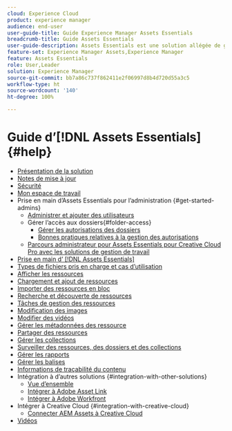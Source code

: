 ```yaml
---
cloud: Experience Cloud
product: experience manager
audience: end-user
user-guide-title: Guide Experience Manager Assets Essentials
breadcrumb-title: Guide Assets Essentials
user-guide-description: Assets Essentials est une solution allégée de gestion des ressources qui fonctionne dans d’autres applications Experience Cloud.
feature-set: Experience Manager Assets,Experience Manager
feature: Assets Essentials
role: User,Leader
solution: Experience Manager
source-git-commit: bb7a86c737f862411e2f06997d8b4d720d55a3c5
workflow-type: ht
source-wordcount: '140'
ht-degree: 100%

---
```



# Guide d’[!DNL Assets Essentials] {#help}

+ [Présentation de la solution](introduction.md)
+ [Notes de mise à jour](release-notes.md)
+ [Sécurité](security-overview.md)
+ [Mon espace de travail](my-workspace.md)
+ Prise en main d’Assets Essentials pour l’administration {#get-started-admins}
   + [Administrer et ajouter des utilisateurs](deploy-administer.md)
   + Gérer l’accès aux dossiers{#folder-access}
      + [Gérer les autorisations des dossiers](manage-permissions.md)
      + [Bonnes pratiques relatives à la gestion des autorisations](permission-management-best-practices.md)
   + [Parcours administrateur pour Assets Essentials pour Creative Cloud Pro avec les solutions de gestion de travail](assets-essentials-cc-pro-work-management-admin-journey.md)
+ [Prise en main d’ [!DNL Assets Essentials]](get-started.md)
+ [Types de fichiers pris en charge et cas d’utilisation](supported-file-formats.md)
+ [Afficher les ressources](navigate-view.md)
+ [Chargement et ajout de ressources](add-delete.md)
+ [Importer des ressources en bloc](bulk-import-assets-view.md)
+ [Recherche et découverte de ressources](search.md)
+ [Tâches de gestion des ressources](manage-organize.md)
+ [Modification des images](edit-images.md)
+ [Modifier des vidéos](edit-videos.md)
+ [Gérer les métadonnées des ressource](metadata.md)
+ [Partager des ressources](share-links-for-assets.md)
+ [Gérer les collections](manage-collections.md)
+ [Surveiller des ressources, des dossiers et des collections](manage-notifications.md)
+ [Gérer les rapports](manage-reports.md)
+ [Gérer les balises](tagging-management.md)
+ [Informations de traçabilité du contenu](/help/using/content-credentials.md)
+ Intégration à d’autres solutions {#integration-with-other-solutions}
   + [Vue d’ensemble](integration.md)
   + [Intégrer à Adobe Asset Link](integrate-with-creative-cloud.md)
   + [Intégrer à Adobe Workfront](integrate-with-workfront.md)
+ Intégrer à Creative Cloud {#integration-with-creative-cloud}
   + [Connecter AEM Assets à Creative Cloud](connect-assets-with-creative-cloud.md)
+ [Vidéos](https://experienceleague.adobe.com/docs/experience-manager-learn/assets-essentials/overview.html?lang=fr)

